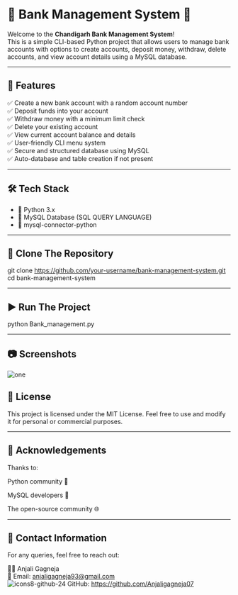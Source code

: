 # 🏦 Bank Management System 💸

Welcome to the **Chandigarh Bank Management System**!  
This is a simple CLI-based Python project that allows users to manage bank accounts with options to create accounts, deposit money, withdraw, delete accounts, and view account details using a MySQL database.  


---

## 📌 Features

✅ Create a new bank account with a random account number  
✅ Deposit funds into your account  
✅ Withdraw money with a minimum limit check  
✅ Delete your existing account  
✅ View current account balance and details  
✅ User-friendly CLI menu system  
✅ Secure and structured database using MySQL  
✅ Auto-database and table creation if not present  

---

## 🛠️ Tech Stack

- 🐍 Python 3.x  
- 🐬 MySQL Database (SQL QUERY LANGUAGE) 
- 🔗 mysql-connector-python

---

## 🔁 Clone The Repository
git clone https://github.com/your-username/bank-management-system.git
cd bank-management-system

---

## ▶️ Run The Project
python Bank_management.py

---

## 📷 Screenshots

![one](https://github.com/user-attachments/assets/a6514d89-d5e8-4ebb-a8f2-f26330ecd9e9)





## 📜 License
This project is licensed under the MIT License.
Feel free to use and modify it for personal or commercial purposes.

---

## 🙌 Acknowledgements
Thanks to:

Python community 🐍

MySQL developers 🐬

The open-source community 🌐

---

## 📧 Contact Information
For any queries, feel free to reach out:

👨‍💻 Anjali Gagneja  
📧 Email: anjaligagneja93@gmail.com  
![icons8-github-24](https://github.com/user-attachments/assets/63e34371-48de-4c60-ace4-3281777d73cd) GitHub: https://github.com/Anjaligagneja07
